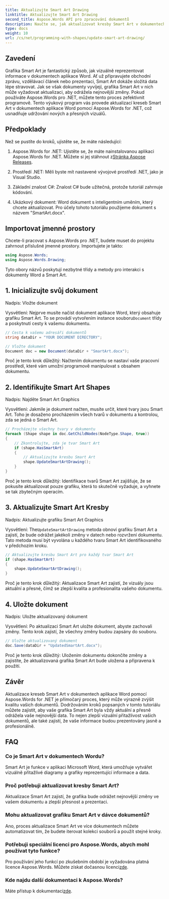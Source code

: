 ```yaml
---
title: Aktualizujte Smart Art Drawing
linktitle: Aktualizujte Smart Art Drawing
second_title: Aspose.Words API pro zpracování dokumentů
description: Naučte se, jak aktualizovat kresby Smart Art v dokumentech Word pomocí Aspose.Words for .NET, pomocí tohoto podrobného průvodce. Zajistěte, aby byly vaše vizualizace vždy přesné.
type: docs
weight: 10
url: /cs/net/programming-with-shapes/update-smart-art-drawing/
---
```

## Zavedení

Grafika Smart Art je fantastický způsob, jak vizuálně reprezentovat informace v dokumentech aplikace Word. Ať už připravujete obchodní zprávu, vzdělávací článek nebo prezentaci, Smart Art dokáže složitá data lépe stravovat. Jak se však dokumenty vyvíjejí, grafika Smart Art v nich může vyžadovat aktualizaci, aby odrážela nejnovější změny. Pokud používáte Aspose.Words pro .NET, můžete tento proces zefektivnit programově. Tento výukový program vás provede aktualizací kreseb Smart Art v dokumentech aplikace Word pomocí Aspose.Words for .NET, což usnadňuje udržování nových a přesných vizuálů.

## Předpoklady

Než se pustíte do kroků, ujistěte se, že máte následující:

1.  Aspose.Words for .NET: Ujistěte se, že máte nainstalovanou aplikaci Aspose.Words for .NET. Můžete si jej stáhnout z[Stránka Aspose Releases](https://releases.aspose.com/words/net/).

2. Prostředí .NET: Měli byste mít nastavené vývojové prostředí .NET, jako je Visual Studio.

3. Základní znalost C#: Znalost C# bude užitečná, protože tutoriál zahrnuje kódování.

4. Ukázkový dokument: Word dokument s inteligentním uměním, který chcete aktualizovat. Pro účely tohoto tutoriálu použijeme dokument s názvem "SmartArt.docx".

## Importovat jmenné prostory

Chcete-li pracovat s Aspose.Words pro .NET, budete muset do projektu zahrnout příslušné jmenné prostory. Importujete je takto:

```csharp
using Aspose.Words;
using Aspose.Words.Drawing;
```

Tyto obory názvů poskytují nezbytné třídy a metody pro interakci s dokumenty Word a Smart Art.

## 1. Inicializujte svůj dokument

Nadpis: Vložte dokument

Vysvětlení:
 Nejprve musíte načíst dokument aplikace Word, který obsahuje grafiku Smart Art. To se provádí vytvořením instance souboru`Document` třídy a poskytnutí cesty k vašemu dokumentu.

```csharp
// Cesta k vašemu adresáři dokumentů
string dataDir = "YOUR DOCUMENT DIRECTORY";

// Vložte dokument
Document doc = new Document(dataDir + "SmartArt.docx");
```

Proč je tento krok důležitý:
Načtením dokumentu se nastaví vaše pracovní prostředí, které vám umožní programově manipulovat s obsahem dokumentu.

## 2. Identifikujte Smart Art Shapes

Nadpis: Najděte Smart Art Graphics

Vysvětlení:
Jakmile je dokument načten, musíte určit, které tvary jsou Smart Art. Toho je dosaženo procházením všech tvarů v dokumentu a kontrolou, zda se jedná o Smart Art.

```csharp
// Procházejte všechny tvary v dokumentu
foreach (Shape shape in doc.GetChildNodes(NodeType.Shape, true))
{
    // Zkontrolujte, zda je tvar Smart Art
    if (shape.HasSmartArt)
    {
        // Aktualizujte kresbu Smart Art
        shape.UpdateSmartArtDrawing();
    }
}
```

Proč je tento krok důležitý:
Identifikace tvarů Smart Art zajišťuje, že se pokusíte aktualizovat pouze grafiku, která to skutečně vyžaduje, a vyhnete se tak zbytečným operacím.

## 3. Aktualizujte Smart Art Kresby

Nadpis: Aktualizujte grafiku Smart Art Graphics

Vysvětlení:
The`UpdateSmartArtDrawing` metoda obnoví grafiku Smart Art a zajistí, že bude odrážet jakékoli změny v datech nebo rozvržení dokumentu. Tato metoda musí být vyvolána u každého tvaru Smart Art identifikovaného v předchozím kroku.

```csharp
// Aktualizujte kresbu Smart Art pro každý tvar Smart Art
if (shape.HasSmartArt)
{
    shape.UpdateSmartArtDrawing();
}
```

Proč je tento krok důležitý:
Aktualizace Smart Art zajistí, že vizuály jsou aktuální a přesné, čímž se zlepší kvalita a profesionalita vašeho dokumentu.

## 4. Uložte dokument

Nadpis: Uložte aktualizovaný dokument

Vysvětlení:
Po aktualizaci Smart Art uložte dokument, abyste zachovali změny. Tento krok zajistí, že všechny změny budou zapsány do souboru.

```csharp
// Uložte aktualizovaný dokument
doc.Save(dataDir + "UpdatedSmartArt.docx");
```

Proč je tento krok důležitý:
Uložením dokumentu dokončíte změny a zajistíte, že aktualizovaná grafika Smart Art bude uložena a připravena k použití.

## Závěr

Aktualizace kreseb Smart Art v dokumentech aplikace Word pomocí Aspose.Words for .NET je přímočarý proces, který může výrazně zvýšit kvalitu vašich dokumentů. Dodržováním kroků popsaných v tomto tutoriálu můžete zajistit, aby vaše grafika Smart Art byla vždy aktuální a přesně odrážela vaše nejnovější data. To nejen zlepší vizuální přitažlivost vašich dokumentů, ale také zajistí, že vaše informace budou prezentovány jasně a profesionálně.

## FAQ

### Co je Smart Art v dokumentech Wordu?
Smart Art je funkce v aplikaci Microsoft Word, která umožňuje vytvářet vizuálně přitažlivé diagramy a grafiky reprezentující informace a data.

### Proč potřebuji aktualizovat kresby Smart Art?
Aktualizace Smart Art zajistí, že grafika bude odrážet nejnovější změny ve vašem dokumentu a zlepší přesnost a prezentaci.

### Mohu aktualizovat grafiku Smart Art v dávce dokumentů?
Ano, proces aktualizace Smart Art ve více dokumentech můžete automatizovat tím, že budete iterovat kolekci souborů a použít stejné kroky.

### Potřebuji speciální licenci pro Aspose.Words, abych mohl používat tyto funkce?
 Pro používání jeho funkcí po zkušebním období je vyžadována platná licence Aspose.Words. Můžete získat dočasnou licenci[zde](https://purchase.aspose.com/temporary-license/).

### Kde najdu další dokumentaci k Aspose.Words?
 Máte přístup k dokumentaci[zde](https://reference.aspose.com/words/net/).